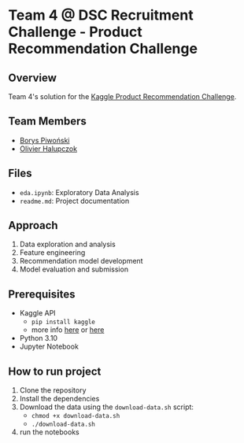 # Team 4 @ DSC Recruitment Challenge - Product Recommendation Challenge

## Overview

Team 4's solution for the [Kaggle Product Recommendation Challenge](https://www.kaggle.com/competitions/product-recommendation-challenge/overview).

## Team Members

- [Borys Piwoński](https://github.com/xowski22)
- [Olivier Halupczok](https://github.com/olivierhalupczok)

## Files

- `eda.ipynb`: Exploratory Data Analysis
- `readme.md`: Project documentation

## Approach

1. Data exploration and analysis
2. Feature engineering
3. Recommendation model development
4. Model evaluation and submission

## Prerequisites

- Kaggle API
  - `pip install kaggle`
  - more info [here](https://www.kaggle.com/docs/api) or [here](https://github.com/Kaggle/kaggle-api)
- Python 3.10
- Jupyter Notebook

## How to run project

1. Clone the repository
2. Install the dependencies
3. Download the data using the `download-data.sh` script:
    - `chmod +x download-data.sh`
    - `./download-data.sh`
4. run the notebooks